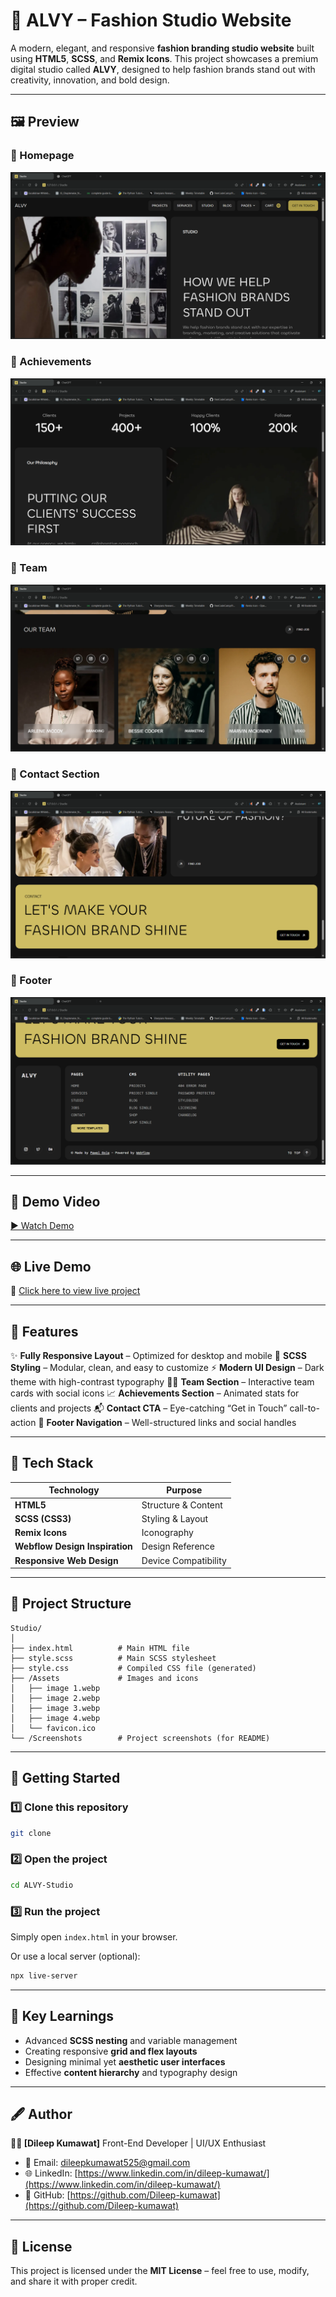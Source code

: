 # 🌟 ALVY – Fashion Studio Website

A modern, elegant, and responsive **fashion branding studio website** built using **HTML5**, **SCSS**, and **Remix Icons**.
This project showcases a premium digital studio called **ALVY**, designed to help fashion brands stand out with creativity, innovation, and bold design.

---

## 🖼️ Preview

### 🔹 Homepage

![Studio Preview 1](./Screenshots/Screenshot1.png)

### 🔹 Achievements

![Studio Preview 2](./Screenshots/Screenshot2.png)

### 🔹 Team

![Studio Preview 3](./Screenshots/Screenshot3.png)

### 🔹 Contact Section 

![Studio Preview 4](./Screenshots/Screenshot4.png)

### 🔹 Footer

![Studio Preview 5](./Screenshots/Screenshot5.png)

---

## 🎥 Demo Video

[▶ Watch Demo](./Screenshots/demo.mp4)

---

## 🌐 Live Demo

🔗 [Click here to view live project]()

---

## 🧩 Features

✨ **Fully Responsive Layout** – Optimized for desktop and mobile
🎨 **SCSS Styling** – Modular, clean, and easy to customize
⚡ **Modern UI Design** – Dark theme with high-contrast typography
👩‍💼 **Team Section** – Interactive team cards with social icons
📈 **Achievements Section** – Animated stats for clients and projects
📬 **Contact CTA** – Eye-catching “Get in Touch” call-to-action
🔗 **Footer Navigation** – Well-structured links and social handles

---

## 🧱 Tech Stack

| Technology                     | Purpose              |
| ------------------------------ | -------------------- |
| **HTML5**                      | Structure & Content  |
| **SCSS (CSS3)**                | Styling & Layout     |
| **Remix Icons**                | Iconography          |
| **Webflow Design Inspiration** | Design Reference     |
| **Responsive Web Design**      | Device Compatibility |

---

## 📂 Project Structure

```
Studio/
│
├── index.html          # Main HTML file
├── style.scss          # Main SCSS stylesheet
├── style.css           # Compiled CSS file (generated)
├── /Assets             # Images and icons
│   ├── image 1.webp
│   ├── image 2.webp
│   ├── image 3.webp
│   ├── image 4.webp
│   └── favicon.ico
└── /Screenshots        # Project screenshots (for README)
```

---

## 🚀 Getting Started

### 1️⃣ Clone this repository

```bash
git clone 
```

### 2️⃣ Open the project

```bash
cd ALVY-Studio
```

### 3️⃣ Run the project

Simply open `index.html` in your browser.

Or use a local server (optional):

```bash
npx live-server
```

---

## 🧠 Key Learnings

* Advanced **SCSS nesting** and variable management
* Creating responsive **grid and flex layouts**
* Designing minimal yet **aesthetic user interfaces**
* Effective **content hierarchy** and typography design

---

## 🖋️ Author

**👨‍💻 [Dileep Kumawat]**
Front-End Developer | UI/UX Enthusiast

- 📧 Email: [dileepkumawat525@gmail.com](mailto:dileepkumawat525@gmail.com)
- 🌐 LinkedIn: [https://www.linkedin.com/in/dileep-kumawat/](https://www.linkedin.com/in/dileep-kumawat/)
- 🐙 GitHub: [https://github.com/Dileep-kumawat](https://github.com/Dileep-kumawat)

---

## 📜 License

This project is licensed under the **MIT License** – feel free to use, modify, and share it with proper credit.